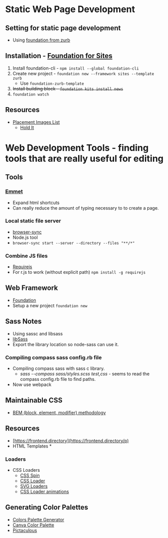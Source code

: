 # Static Web Page Development
## Setting for static page development
* Using [foundation from zurb](http://foundation.zurb.com/)
## Installation - [Foundation for Sites](http://foundation.zurb.com/sites)
1. Install foundation-cli - `npm install --global foundation-cli`
1. Create new project -  `foundation new --framework sites --template zurb`
    * Use `foundation-zurb-template`
1. ~~Install building block - `foundation kits install news`~~
1. `foundation watch`

## Resources
* [Placement Images List](https://www.hanselman.com/blog/TheInternetsBestPlaceholderImageSitesForWebDevelopment.aspx)
    * [Hold It](http://www.placehold.it)

# Web Development Tools - finding tools that are really useful for editing

## Tools

### [Emmet](http://emmet.io) 
* Expand html shortcuts
* Can really reduce the amount of typing necessary to to create a page.

### Local static file server
* [browser-sync](https://browsersync.io/)
* Node.js tool 
* ```browser-sync start --server --directory --files "**/*"```

### Combine JS files
* [Requirejs](http://requirejs.org/)
* For r.js to work (without explicit path) ```npm install -g requirejs```

## Web Framework
* [Foundation](http://foundation.zurb.com/)
* Setup a new project ```foundation new```

## Sass Notes
* Using sassc and libsass
* [libSass](https://github.com/sass/libsass)
* Export the library location so node-sass can use it.

### Compiling compass sass config.rb file
* Compiling compass sass with sass c library.
	* *sass --compass sass/styles.scss test,css* - seems to read the compass config.rb file to find paths.
* Now use webpack

## Maintainable CSS
* [BEM (block, element, modifier) methodology](https://en.bem.info/methodology/quick-start/)

## Resources
* [https://frontend.directory](https://frontend.directory/p)
* HTML Templates
    * 
### Loaders
* CSS Loaders
    * [CSS Spin](https://webkul.github.io/csspin/)
    * [CSS Loader](http://www.raphaelfabeni.com.br/css-loader/)
    * [SVG Loaders](http://samherbert.net/svg-loaders/)
    * [CSS Loader animations](https://connoratherton.com/loaders)
    


## Generating Color Palettes
* [Colors Palette Generator](http://www.cssdrive.com/imagepalette/index.php)
* [Canva Color Palette](https://www.canva.com/color-palette/)
* [Pictaculous](http://www.pictaculous.com/)


